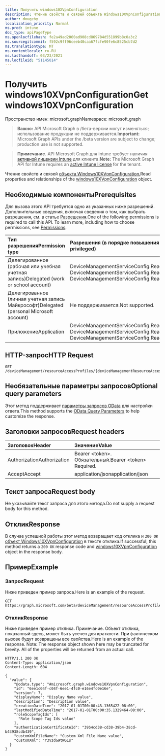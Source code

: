 ```yaml
---
title: Получить windows10XVpnConfiguration
description: Чтение свойств и связей объекта Windows10XVpnConfiguration.
author: dougeby
localization_priority: Normal
ms.prod: intune
doc_type: apiPageType
ms.openlocfilehash: fe2a49ad2060ad908cd869784d551899b8c0a3c2
ms.sourcegitcommit: f592c9ff96ceeb40caa67fcfe90fe6c8525cb7d2
ms.translationtype: MT
ms.contentlocale: ru-RU
ms.lasthandoff: 03/23/2021
ms.locfileid: "51145014"
---
```

# <a name="get-windows10xvpnconfiguration"></a><span data-ttu-id="8fd14-103">Получить windows10XVpnConfiguration</span><span class="sxs-lookup"><span data-stu-id="8fd14-103">Get windows10XVpnConfiguration</span></span>

<span data-ttu-id="8fd14-104">Пространство имен: microsoft.graph</span><span class="sxs-lookup"><span data-stu-id="8fd14-104">Namespace: microsoft.graph</span></span>

> <span data-ttu-id="8fd14-105">**Важно:** API Microsoft Graph в /бета-версии могут изменяться; использование продукции не поддерживается.</span><span class="sxs-lookup"><span data-stu-id="8fd14-105">**Important:** Microsoft Graph APIs under the /beta version are subject to change; production use is not supported.</span></span>

> <span data-ttu-id="8fd14-106">**Примечание.** API Microsoft Graph для Intune требует наличия [активной лицензии Intune](https://go.microsoft.com/fwlink/?linkid=839381) для клиента.</span><span class="sxs-lookup"><span data-stu-id="8fd14-106">**Note:** The Microsoft Graph API for Intune requires an [active Intune license](https://go.microsoft.com/fwlink/?linkid=839381) for the tenant.</span></span>

<span data-ttu-id="8fd14-107">Чтение свойств и связей [объекта Windows10XVpnConfiguration.](../resources/intune-rapolicy-windows10xvpnconfiguration.md)</span><span class="sxs-lookup"><span data-stu-id="8fd14-107">Read properties and relationships of the [windows10XVpnConfiguration](../resources/intune-rapolicy-windows10xvpnconfiguration.md) object.</span></span>

## <a name="prerequisites"></a><span data-ttu-id="8fd14-108">Необходимые компоненты</span><span class="sxs-lookup"><span data-stu-id="8fd14-108">Prerequisites</span></span>
<span data-ttu-id="8fd14-p101">Для вызова этого API требуется одно из указанных ниже разрешений. Дополнительные сведения, включая сведения о том, как выбрать разрешения, см. в статье [Разрешения](/graph/permissions-reference).</span><span class="sxs-lookup"><span data-stu-id="8fd14-p101">One of the following permissions is required to call this API. To learn more, including how to choose permissions, see [Permissions](/graph/permissions-reference).</span></span>

|<span data-ttu-id="8fd14-111">Тип разрешения</span><span class="sxs-lookup"><span data-stu-id="8fd14-111">Permission type</span></span>|<span data-ttu-id="8fd14-112">Разрешения (в порядке повышения привилегий)</span><span class="sxs-lookup"><span data-stu-id="8fd14-112">Permissions (from least to most privileged)</span></span>|
|:---|:---|
|<span data-ttu-id="8fd14-113">Делегированное (рабочая или учебная учетная запись)</span><span class="sxs-lookup"><span data-stu-id="8fd14-113">Delegated (work or school account)</span></span>|<span data-ttu-id="8fd14-114">DeviceManagementServiceConfig.Read.All, DeviceManagementServiceConfig.ReadWrite.All</span><span class="sxs-lookup"><span data-stu-id="8fd14-114">DeviceManagementServiceConfig.Read.All, DeviceManagementServiceConfig.ReadWrite.All</span></span>|
|<span data-ttu-id="8fd14-115">Делегированное (личная учетная запись Майкрософт)</span><span class="sxs-lookup"><span data-stu-id="8fd14-115">Delegated (personal Microsoft account)</span></span>|<span data-ttu-id="8fd14-116">Не поддерживается.</span><span class="sxs-lookup"><span data-stu-id="8fd14-116">Not supported.</span></span>|
|<span data-ttu-id="8fd14-117">Приложение</span><span class="sxs-lookup"><span data-stu-id="8fd14-117">Application</span></span>|<span data-ttu-id="8fd14-118">DeviceManagementServiceConfig.Read.All, DeviceManagementServiceConfig.ReadWrite.All</span><span class="sxs-lookup"><span data-stu-id="8fd14-118">DeviceManagementServiceConfig.Read.All, DeviceManagementServiceConfig.ReadWrite.All</span></span>|

## <a name="http-request"></a><span data-ttu-id="8fd14-119">HTTP-запрос</span><span class="sxs-lookup"><span data-stu-id="8fd14-119">HTTP Request</span></span>
<!-- {
  "blockType": "ignored"
}
-->
``` http
GET /deviceManagement/resourceAccessProfiles/{deviceManagementResourceAccessProfileBaseId}
```

## <a name="optional-query-parameters"></a><span data-ttu-id="8fd14-120">Необязательные параметры запросов</span><span class="sxs-lookup"><span data-stu-id="8fd14-120">Optional query parameters</span></span>
<span data-ttu-id="8fd14-121">Этот метод поддерживает [параметры запросов OData](/graph/query-parameters) для настройки ответа.</span><span class="sxs-lookup"><span data-stu-id="8fd14-121">This method supports the [OData Query Parameters](/graph/query-parameters) to help customize the response.</span></span>

## <a name="request-headers"></a><span data-ttu-id="8fd14-122">Заголовки запросов</span><span class="sxs-lookup"><span data-stu-id="8fd14-122">Request headers</span></span>
|<span data-ttu-id="8fd14-123">Заголовок</span><span class="sxs-lookup"><span data-stu-id="8fd14-123">Header</span></span>|<span data-ttu-id="8fd14-124">Значение</span><span class="sxs-lookup"><span data-stu-id="8fd14-124">Value</span></span>|
|:---|:---|
|<span data-ttu-id="8fd14-125">Authorization</span><span class="sxs-lookup"><span data-stu-id="8fd14-125">Authorization</span></span>|<span data-ttu-id="8fd14-126">Bearer &lt;token&gt;. Обязательный.</span><span class="sxs-lookup"><span data-stu-id="8fd14-126">Bearer &lt;token&gt; Required.</span></span>|
|<span data-ttu-id="8fd14-127">Accept</span><span class="sxs-lookup"><span data-stu-id="8fd14-127">Accept</span></span>|<span data-ttu-id="8fd14-128">application/json</span><span class="sxs-lookup"><span data-stu-id="8fd14-128">application/json</span></span>|

## <a name="request-body"></a><span data-ttu-id="8fd14-129">Текст запроса</span><span class="sxs-lookup"><span data-stu-id="8fd14-129">Request body</span></span>
<span data-ttu-id="8fd14-130">Не указывайте текст запроса для этого метода.</span><span class="sxs-lookup"><span data-stu-id="8fd14-130">Do not supply a request body for this method.</span></span>

## <a name="response"></a><span data-ttu-id="8fd14-131">Отклик</span><span class="sxs-lookup"><span data-stu-id="8fd14-131">Response</span></span>
<span data-ttu-id="8fd14-132">В случае успешной работы этот метод возвращает код отклика и `200 OK` [объект Windows10XVpnConfiguration](../resources/intune-rapolicy-windows10xvpnconfiguration.md) в тексте отклика.</span><span class="sxs-lookup"><span data-stu-id="8fd14-132">If successful, this method returns a `200 OK` response code and [windows10XVpnConfiguration](../resources/intune-rapolicy-windows10xvpnconfiguration.md) object in the response body.</span></span>

## <a name="example"></a><span data-ttu-id="8fd14-133">Пример</span><span class="sxs-lookup"><span data-stu-id="8fd14-133">Example</span></span>

### <a name="request"></a><span data-ttu-id="8fd14-134">Запрос</span><span class="sxs-lookup"><span data-stu-id="8fd14-134">Request</span></span>
<span data-ttu-id="8fd14-135">Ниже приведен пример запроса.</span><span class="sxs-lookup"><span data-stu-id="8fd14-135">Here is an example of the request.</span></span>
``` http
GET https://graph.microsoft.com/beta/deviceManagement/resourceAccessProfiles/{deviceManagementResourceAccessProfileBaseId}
```

### <a name="response"></a><span data-ttu-id="8fd14-136">Отклик</span><span class="sxs-lookup"><span data-stu-id="8fd14-136">Response</span></span>
<span data-ttu-id="8fd14-p102">Ниже приведен пример отклика. Примечание. Объект отклика, показанный здесь, может быть усечен для краткости. При фактическом вызове будут возвращены все свойства.</span><span class="sxs-lookup"><span data-stu-id="8fd14-p102">Here is an example of the response. Note: The response object shown here may be truncated for brevity. All of the properties will be returned from an actual call.</span></span>
``` http
HTTP/1.1 200 OK
Content-Type: application/json
Content-Length: 604

{
  "value": {
    "@odata.type": "#microsoft.graph.windows10XVpnConfiguration",
    "id": "6ee1c04f-c04f-6ee1-4fc0-e16e4fc0e16e",
    "version": 7,
    "displayName": "Display Name value",
    "description": "Description value",
    "creationDateTime": "2017-01-01T00:00:43.1365422-08:00",
    "lastModifiedDateTime": "2017-01-01T00:00:35.1329464-08:00",
    "roleScopeTagIds": [
      "Role Scope Tag Ids value"
    ],
    "authenticationCertificateId": "39b4cd38-cd38-39b4-38cd-b43938cdb439",
    "customXmlFileName": "Custom Xml File Name value",
    "customXml": "Y3VzdG9tWG1s"
  }
}
```




